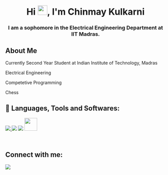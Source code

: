 
<h1 align="center">Hi <img src="https://raw.githubusercontent.com/MartinHeinz/MartinHeinz/master/wave.gif" width="30px">, I'm Chinmay Kulkarni</h1>
<h3 align="center">I am a sophomore in the Electrical Engineering Department at IIT Madras.</h3>


##  About Me

 Currently Second Year Student at Indian Institute of Technology, Madras

 Electrical Engineering

 Competetive Programming

 Chess

## 🚀 Languages, Tools and Softwares:

<p align="left">   
    <a href="https://www.python.org" target="_blank"> <img src="https://img.icons8.com/color/48/000000/python.png"/> </a>
    <a href="https://icons8.com/icon/40669/c++"><img src="https://img.icons8.com/color/48/000000/c-plus-plus-logo.png"/></a>
    <a href="https://icons8.com/icon/40670/c-programming"><img src="https://img.icons8.com/color/48/000000/c-programming.png"/></a>
    <a href="https://www.latex-project.org/"><img src="https://cdn.iconscout.com/icon/premium/png-512-thumb/latex-source-document-7844500-6371047.png?f=webp&w=512" width = "40"/></a>
    
</p>
<br/>



## Connect with me:
<p align="left">
 <a href="https://www.linkedin.com/in/chinmay-kulkarni-21b4b8259" target="_blank"><img src="https://img.icons8.com/fluent/48/000000/linkedin.png"/></a>

</p>

